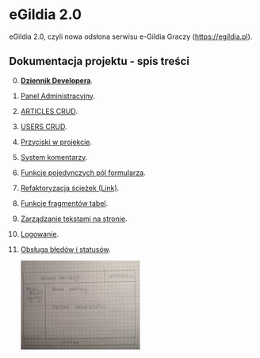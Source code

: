 ﻿# eGildia 2.0

eGildia 2.0, czyli nowa odsłona serwisu e-Gildia Graczy (https://egildia.pl).

## Dokumentacja projektu - spis treści

0. [**Dziennik Developera**](/docs/dev-diary.md).

1. [Panel Administracyjny](/docs/admin-panel.md).

2. [ARTICLES CRUD](/docs/articles.md).

3. [USERS CRUD](/docs/users.md).

4. [Przyciski w projekcie](/docs/buttons.md).

5. [System komentarzy](/docs/comments.md).

6. [Funkcje pojedynczych pól formularza](/docs/form-fields.md).

7. [Refaktoryzacja ścieżek (Link)](/docs/paths.md).

8. [Funkcje fragmentów tabel](/docs/tables.md).

9. [Zarządzanie tekstami na stronie](/docs/text-management.md).

10. [Logowanie](/docs/login.md).

11. [Obsługa błędów i statusów](/docs/statuses.md).

    <img src="./docs/drafts/page-main-structure.jpg" width="50%" title="Ogólna struktura strony (szkielet)" />

